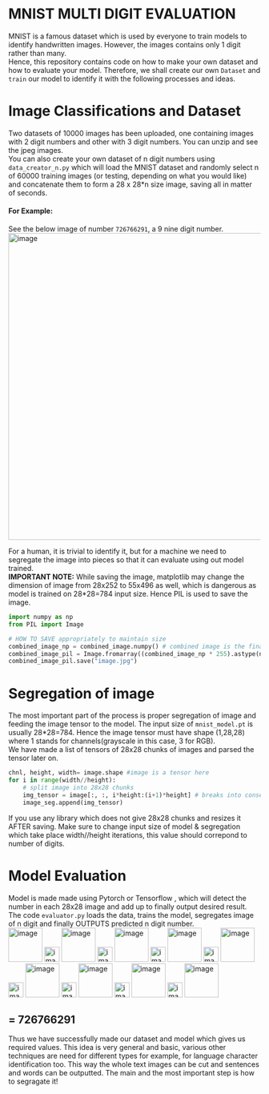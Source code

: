 # MNIST MULTI DIGIT EVALUATION

MNIST is a famous dataset which is used by everyone to train models to identify handwritten images. 
However, the images contains only 1 digit rather than many.
<br> Hence, this repository contains code on how to make your own dataset and how to evaluate your model.
Therefore, we shall create our own `Dataset` and `train` our model to identify it with the following processes and ideas.

# Image Classifications and Dataset
Two datasets of 10000 images has been uploaded, one containing images with 2 digit numbers and other with 3 digit numbers. You can unzip and see the jpeg images.
<br> You can also create your own dataset of n digit numbers using `data_creator_n.py` which will load the MNIST dataset and randomly select n of 60000 training images
(or testing, depending on what you would like) and concatenate them to form a 28 x 28*n size image, saving all in matter of seconds.
<br> <h4> For Example: </h4>
See the below image of number `726766291`, a 9 nine digit number. <br>
<img width="613" alt="image" src="https://github.com/AnirudhG07/MNIST_MultiDigitEvaluator/assets/146579014/19a25a5d-5ca8-4178-8cfb-99bdf7f0cb6c">

For a human, it is trivial to identify it, but for a machine we need to segregate the image into pieces so that it can evaluate using out model trained.
<br> **IMPORTANT NOTE:** 
While saving the image, matplotlib may change the dimension of image from 28x252 to 55x496 as well, which is dangerous as model is trained on 28*28=784 input size.
Hence PIL is used to save the image.
```python
import numpy as np
from PIL import Image

# HOW TO SAVE appropriately to maintain size
combined_image_np = combined_image.numpy() # combined image is the final concatenated image 
combined_image_pil = Image.fromarray((combined_image_np * 255).astype(np.uint8))
combined_image_pil.save("image.jpg")
```
# Segregation of image
The most important part of the process is proper segregation of image and feeding the image tensor to the model. The input size of `mnist_model.pt` is usually 28*28=784. Hence the image tensor must have shape (1,28,28) where 1 stands for channels(grayscale in this case, 3 for RGB). 
<br> We have made a list of tensors of 28x28 chunks of images and parsed the tensor later on.
```python
chnl, height, width= image.shape #image is a tensor here 
for i in range(width//height):
    # split image into 28x28 chunks 
    img_tensor = image[:, :, i*height:(i+1)*height] # breaks into consecutive image tensors
    image_seg.append(img_tensor)
```
If you use any library which does not give 28x28 chunks and resizes it AFTER saving. Make sure to change input size of model & segregation which take place width//height iterations, this value should correpond to number of digits.
# Model Evaluation
Model is made made using Pytorch or Tensorflow , which will detect the number in each 28x28 image and add up to finally output desired result.<br>
The code `evaluator.py` loads the data, trains the model, segregates image of n digit and finally OUTPUTS predicted n digit number.<br>
<img width="68" alt="image" src="https://github.com/AnirudhG07/MNIST_MultiDigitEvaluator/assets/146579014/ed279fc6-0f49-4f34-a058-1044b0b3872b"> <img width="30" alt="image" src="https://github.com/AnirudhG07/MNIST_MultiDigitEvaluator/assets/146579014/d96cae34-2b39-4980-956f-1e35ffe577b4">
<img width="68" alt="image" src="https://github.com/AnirudhG07/MNIST_MultiDigitEvaluator/assets/146579014/0f7151be-b7ce-474c-af13-264e1c9d7cad"> <img width="30" alt="image" src="https://github.com/AnirudhG07/MNIST_MultiDigitEvaluator/assets/146579014/fc2eb384-02e4-4795-9fd7-e456176da046">
<img width="68" alt="image" src="https://github.com/AnirudhG07/MNIST_MultiDigitEvaluator/assets/146579014/46427fa1-06c5-427e-82b2-8e3ccd8bfdd8"> <img width="30" alt="image" src="https://github.com/AnirudhG07/MNIST_MultiDigitEvaluator/assets/146579014/7a3629d0-5850-461d-ac27-b4d2d3ff8ded">
<img width="68" alt="image" src="https://github.com/AnirudhG07/MNIST_MultiDigitEvaluator/assets/146579014/8f249b7f-3512-4824-9bee-7c4351f553b0"> <img width="30" alt="image" src="https://github.com/AnirudhG07/MNIST_MultiDigitEvaluator/assets/146579014/a086e297-32d3-4773-8843-12401996ee69">
<img width="68" alt="image" src="https://github.com/AnirudhG07/MNIST_MultiDigitEvaluator/assets/146579014/20cbaa2e-2148-41c9-9908-b6d27601ae7a"> <img width="30" alt="image" src="https://github.com/AnirudhG07/MNIST_MultiDigitEvaluator/assets/146579014/7e8239f5-a586-45df-bfab-51806aae80e9">
<img width="68" alt="image" src="https://github.com/AnirudhG07/MNIST_MultiDigitEvaluator/assets/146579014/dea47c78-0803-4175-8f2c-a37b3f8ef6f8"> <img width="30" alt="image" src="https://github.com/AnirudhG07/MNIST_MultiDigitEvaluator/assets/146579014/65b87df5-8c9d-4bd2-bd4e-acdefbf1c67e">
<img width="68" alt="image" src="https://github.com/AnirudhG07/MNIST_MultiDigitEvaluator/assets/146579014/36a1aaee-1512-4f22-a625-5792019966bc"> <img width="30" alt="image" src="https://github.com/AnirudhG07/MNIST_MultiDigitEvaluator/assets/146579014/aef4a0ae-795b-4618-b496-972a0931d687">
<img width="68" alt="image" src="https://github.com/AnirudhG07/MNIST_MultiDigitEvaluator/assets/146579014/adf2ea5c-1b74-4c78-bcc5-88c0ebf718e3"> <img width="30" alt="image" src="https://github.com/AnirudhG07/MNIST_MultiDigitEvaluator/assets/146579014/ab1453e6-9635-4169-829c-0a5f6c9f709f">
<img width="68" alt="image" src="https://github.com/AnirudhG07/MNIST_MultiDigitEvaluator/assets/146579014/20a399a7-8b0c-4b01-b873-ea8404fa167d"> <h2>**= 726766291**</h2>

Thus we have successfully made our dataset and model which gives us required values. This idea is very general and basic, various other techniques are need for different types for example, for language character identification too. This way the whole text images can be cut and sentences and words can be outputted. The main and the most important step is how to segragate it!
